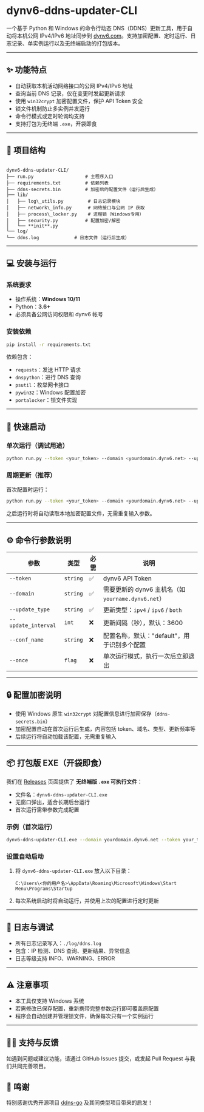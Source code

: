 # dynv6-ddns-updater-CLI

一个基于 Python 和 Windows 的命令行动态 DNS（DDNS）更新工具，用于自动将本机公网 IPv4/IPv6 地址同步到 [dynv6.com](https://dynv6.com)。支持加密配置、定时运行、日志记录、单实例运行以及无终端启动的打包版本。

---

## ✨ 功能特点

- 自动获取本机活动网络接口的公网 IPv4/IPv6 地址
- 查询当前 DNS 记录，仅在变更时发起更新请求
- 使用 `win32crypt` 加密配置文件，保护 API Token 安全
- 锁文件机制防止多实例并发运行
- 命令行模式或定时轮询均支持
- 支持打包为无终端 `.exe`，开袋即食

---

## 📁 项目结构

```

dynv6-ddns-updater-CLI/
├── run.py                   # 主程序入口
├── requirements.txt         # 依赖列表
├── ddns-secrets.bin         # 加密后的配置文件（运行后生成）
├── lib/
│   ├── log\_utils.py         # 日志记录模块
│   ├── network\_info.py      # 网络接口与公网 IP 获取
│   ├── process\_locker.py    # 进程锁（Windows专用）
│   ├── security.py          # 配置加密/解密
│   └── **init**.py
└── log/
└── ddns.log             # 日志文件（运行后生成）

````

---

## 💻 安装与运行

### 系统要求

- 操作系统：**Windows 10/11**
- Python：**3.6+**
- 必须具备公网访问权限和 dynv6 帐号

### 安装依赖

```bash
pip install -r requirements.txt
````

依赖包含：

* `requests`：发送 HTTP 请求
* `dnspython`：进行 DNS 查询
* `psutil`：枚举网卡接口
* `pywin32`：Windows 配置加密
* `portalocker`：锁文件实现

---

## 🚀 快速启动

### 单次运行（调试用途）

```bash
python run.py --token <your_token> --domain <yourdomain.dynv6.net> --update_type ipv6 --once
```

### 周期更新（推荐）

首次配置时运行：

```bash
python run.py --token <your_token> --domain <yourdomain.dynv6.net> --update_type both --update_interval 600
```

之后运行时将自动读取本地加密配置文件，无需重复输入参数。

---

## ⚙️ 命令行参数说明

| 参数                  | 类型       | 必需 | 说明                                      |
| ------------------- | -------- | -- | --------------------------------------- |
| `--token`           | `string` | ✅  | dynv6 API Token                         |
| `--domain`          | `string` | ✅  | 需要更新的 dynv6 主机名（如 `yourname.dynv6.net`） |
| `--update_type`     | `string` | ✅  | 更新类型：`ipv4` / `ipv6` / `both`           |
| `--update_interval` | `int`    | ❌  | 更新间隔（秒），默认：3600                         |
| `--conf_name`       | `string` | ❌  | 配置名称，默认："default"，用于识别多个配置              |
| `--once`            | `flag`   | ❌  | 单次运行模式，执行一次后立即退出                        |

---

## 🔒 配置加密说明

* 使用 Windows 原生 `win32crypt` 对配置信息进行加密保存（`ddns-secrets.bin`）
* 加密配置自动在首次运行后生成，内容包括 token、域名、类型、更新频率等
* 后续运行将自动加载该配置，无需重复输入

---

## 📦 打包版 EXE（开袋即食）

我们在 [Releases](https://github.com/shidaijiya/dynv6-ddns-updater-CLI/releases) 页面提供了 **无终端版 `.exe` 可执行文件**：

* 文件名：`dynv6-ddns-updater-CLI.exe`
* 无窗口弹出，适合长期后台运行
* 首次运行需带参数完成配置

### 示例（首次运行）

```bash
dynv6-ddns-updater-CLI.exe --domain yourdomain.dynv6.net --token your_token --update_type both --update_interval 3600
```

### 设置自动启动

1. 将 `dynv6-ddns-updater-CLI.exe` 放入以下目录：

   ```
   C:\Users\<你的用户名>\AppData\Roaming\Microsoft\Windows\Start Menu\Programs\Startup
   ```

2. 每次系统启动时将自动运行，并使用上次的配置进行定时更新

---

## 📄 日志与调试

* 所有日志记录写入：`./log/ddns.log`
* 包含：IP 检测、DNS 查询、更新结果、异常信息
* 日志等级支持 INFO、WARNING、ERROR

---

## ⚠️ 注意事项

* 本工具仅支持 Windows 系统
* 若需修改已保存配置，重新携带完整参数运行即可覆盖原配置
* 程序会自动创建并管理锁文件，确保每次只有一个实例运行

---


## 🙋‍♂️ 支持与反馈

如遇到问题或建议功能，请通过 GitHub Issues 提交，或发起 Pull Request 与我们共同完善项目。

## 🙏 鸣谢

特别感谢优秀开源项目 [ddns-go](https://github.com/jeessy2/ddns-go) 及其同类型项目带来的启发！

